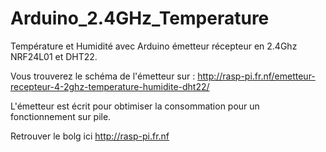 # Arduino_2.4GHz_Temperature
Température et Humidité avec Arduino émetteur récepteur en 2.4Ghz NRF24L01 et DHT22.

Vous trouverez le schéma de l'émetteur sur : http://rasp-pi.fr.nf/emetteur-recepteur-4-2ghz-temperature-humidite-dht22/

L'émetteur est écrit pour obtimiser la consommation pour un fonctionnement sur pile. 

Retrouver le bolg ici http://rasp-pi.fr.nf


